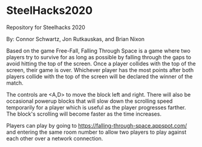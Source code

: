 # SteelHacks2020
Repository for Steelhacks 2020

By: Connor Schwartz, Jon Rutkauskas, and Brian Nixon

Based on the game Free-Fall, Falling Through Space is a game where two players try to survive for as long as possible by falling through the gaps to avoid hitting the top of the screen. Once a player collides with the top of the screen, their game is over. Whichever player has the most points after both players collide with the top of the screen will be declared the winner of the match.

The controls are <A,D> to move the block left and right. There will also be occasional powerup blocks that will slow down the scrolling speed temporarily for a player which is useful as the player progresses farther. The block's scrolling will become faster as the time increases.

Players can play by going to https://falling-through-space.appspot.com/ and entering the same room number to allow two players to play against each other over a network connection.

